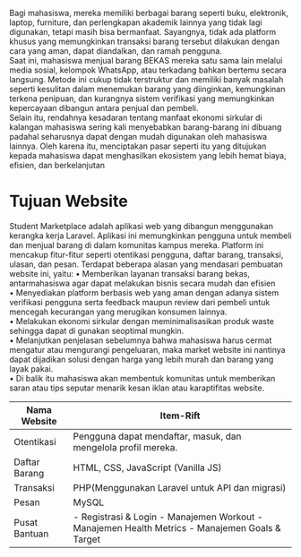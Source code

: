 Bagi mahasiswa, mereka memiliki berbagai barang seperti buku, elektronik, laptop, 
furniture, dan perlengkapan akademik lainnya yang tidak lagi digunakan, tetapi masih bisa 
bermanfaat. Sayangnya, tidak ada platform khusus yang memungkinkan transaksi barang 
tersebut dilakukan dengan cara yang aman, dapat diandalkan, dan ramah pengguna.  
Saat ini, mahasiswa menjual barang BEKAS mereka satu sama lain melalui media 
sosial, kelompok WhatsApp, atau terkadang bahkan bertemu secara langsung. Metode ini 
cukup tidak terstruktur dan memiliki banyak masalah seperti kesulitan dalam menemukan 
barang yang diinginkan, kemungkinan terkena penipuan, dan kurangnya sistem verifikasi yang 
memungkinkan kepercayaan dibangun antara penjual dan pembeli.  
Selain itu, rendahnya kesadaran tentang manfaat ekonomi sirkular di kalangan 
mahasiswa sering kali menyebabkan barang-barang ini dibuang padahal seharusnya dapat 
dengan mudah digunakan oleh mahasiswa lainnya. Oleh karena itu, menciptakan pasar seperti 
itu yang ditujukan kepada mahasiswa dapat menghasilkan ekosistem yang lebih hemat biaya, 
efisien, dan berkelanjutan


# Tujuan Website
Student Marketplace adalah aplikasi web yang dibangun menggunakan kerangka kerja 
Laravel. Aplikasi ini memungkinkan pengguna untuk membeli dan menjual barang di dalam 
komunitas kampus mereka. Platform ini mencakup fitur-fitur seperti otentikasi pengguna, 
daftar barang, transaksi, ulasan, dan pesan. 
Terdapat beberapa alasan yang mendasari pembuatan website ini, yaitu: 
• Memberikan layanan transaksi barang bekas, antarmahasiswa agar dapat melakukan 
bisnis secara mudah dan efisien  
• Menyediakan platform berbasis web yang aman dengan adanya sistem verifikasi 
pengguna serta feedback maupun review dari pembeli untuk mencegah kecurangan 
yang merugikan konsumen lainnya.  
• Melakukan ekonomi sirkular dengan meminimalisasikan produk waste sehingga dapat 
di gunakan seoptimal mungkin.  
• Melanjutkan penjelasan sebelumnya bahwa mahasiswa harus cermat mengatur atau 
mengurangi pengeluaran, maka market website ini nantinya dapat dijadikan solusi 
dengan harga yang lebih murah dan barang yang layak pakai.  
• Di balik itu mahasiswa akan membentuk komunitas untuk memberikan saran atau tips 
seputar menarik kesan iklan atau karaptifitas website.


| Nama Website | Item-Rift                                                                                                                                                     |
|--------------|---------------------------------------------------------------------------------------------------------------------------------------------------------------|
| Otentikasi   | Pengguna dapat mendaftar, masuk, dan mengelola profil mereka.                                                                                                 |
| Daftar Barang| HTML, CSS, JavaScript (Vanilla JS)                                                                                                                            |
| Transaksi    | PHP(Menggunakan Laravel untuk API dan migrasi)                                                                                                                |
| Pesan        | MySQL                                                                                                                                                         |
| Pusat Bantuan| - Registrasi & Login - Manajemen Workout - Manajemen Health Metrics - Manajemen Goals & Target                                                                |
